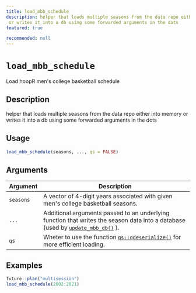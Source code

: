 ```yaml
---
title: load_mbb_schedule
description: helper that loads multiple seasons from the data repo either into memory
 or writes it into a db using some forwarded arguments in the dots
featured: true

recommended: null
---
```

# `load_mbb_schedule`

Load hoopR men's college basketball schedule


## Description

helper that loads multiple seasons from the data repo either into memory
 or writes it into a db using some forwarded arguments in the dots


## Usage

```r
load_mbb_schedule(seasons, ..., qs = FALSE)
```


## Arguments

Argument      |Description
------------- |----------------
`seasons`     |     A vector of 4-digit years associated with given men's college basketball seasons.
`...`     |     Additional arguments passed to an underlying function that writes the season data into a database (used by [`update_mbb_db()`](#updatembbdb()) ).
`qs`     |     Wheter to use the function [`qs::qdeserialize()`](#qs::qdeserialize()) for more efficient loading.


## Examples

```r
future::plan("multisession")
load_mbb_schedule(2002:2021)
```


